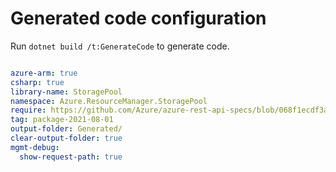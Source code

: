 # Generated code configuration

Run `dotnet build /t:GenerateCode` to generate code.

``` yaml

azure-arm: true
csharp: true
library-name: StoragePool
namespace: Azure.ResourceManager.StoragePool
require: https://github.com/Azure/azure-rest-api-specs/blob/068f1ecdf3abb35a6a329a7b270c45df4d9c57a4/specification/storagepool/resource-manager/readme.md
tag: package-2021-08-01
output-folder: Generated/
clear-output-folder: true
mgmt-debug:
  show-request-path: true
```